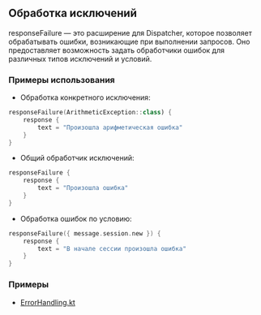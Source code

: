 ## Обработка исключений

responseFailure — это расширение для Dispatcher, которое позволяет обрабатывать ошибки, возникающие при выполнении запросов.
Оно предоставляет возможность задать обработчики ошибок для различных типов исключений и условий.

### Примеры использования

- Обработка конкретного исключения:
```kotlin
responseFailure(ArithmeticException::class) {
    response {
        text = "Произошла арифметическая ошибка"
    }
}
```

- Общий обработчик исключений:
```kotlin
responseFailure {
    response {
        text = "Произошла ошибка"
    }
}
```

- Обработка ошибок по условию:
```kotlin
responseFailure({ message.session.new }) {
    response {
        text = "В начале сессии произошла ошибка"
    }
}
```


### Примеры
- [ErrorHandling.kt](../examples/src/main/kotlin/com/github/examples/ErrorHandling.kt)